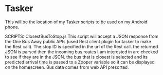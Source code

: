 Tasker
======

This will be the location of my Tasker scripts to be used on my Android phone.

SCRIPTS:
ClosestBusToStop.js
This script will accept a JSON response from the One Bus Away public APIs (used Rest client plugin for tasker to make the Rest call).  The stop ID is specified in the url of the Rest call.  the returned JSON is parsed then the incoming bus routes I am interested in are checked to see if they are in the JSON.  the bus that is closest is selected and its predicted arrival time is passed to a Zooper variable so it can be displayed on the homescreen. Bus data comes from web API presorted.
